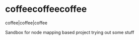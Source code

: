 # coffeecoffeecoffee
coffee|coffee|coffee

Sandbox for node mapping based project
trying out some stuff
